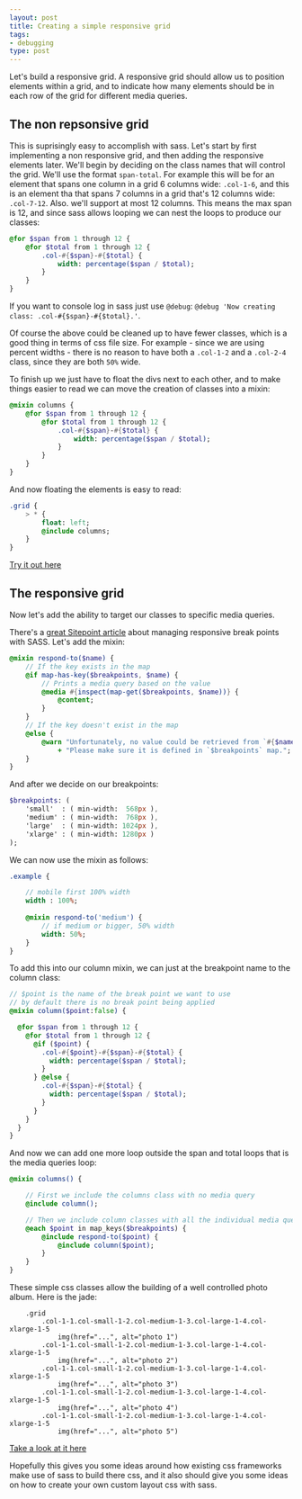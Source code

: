 ```yaml
---
layout: post
title: Creating a simple responsive grid
tags:
- debugging
type: post
---
```


Let's build a responsive grid. A responsive grid should allow us to position elements within a grid, and to indicate
how many elements should be in each row of the grid for different media queries.

## The non repsonsive grid

This is suprisingly easy to accomplish with sass. Let's start by first implementing a non responsive grid, and then 
adding the responsive elements later. We'll begin by deciding on the class names that will control the grid. We'll use
the format `span-total`. For example this will be for an element that spans one column in a grid 6 columns wide: `.col-1-6`,
and this is an element tha that spans 7 columns in a grid that's 12 columns wide: `.col-7-12`. Also. we'll support at most
12 columns. This means the max span is 12, and since sass allows looping we can nest the loops to produce our classes:

```sass
@for $span from 1 through 12 {
    @for $total from 1 through 12 {
        .col-#{$span}-#{$total} {
            width: percentage($span / $total);
        }
    }
}
```

If you want to console log in sass just use `@debug`: `@debug 'Now creating class: .col-#{$span}-#{$total}.'`.

Of course the above could be cleaned up to have fewer classes, which is a good thing in terms of css file size. For example - 
since we are using percent widths - there is no reason to have both a `.col-1-2` and a `.col-2-4` class, since they are
both `50%` wide.

To finish up we just have to float the divs next to each other, and to make things easier to read we can move the creation
of classes into a mixin:

```sass
@mixin columns {
    @for $span from 1 through 12 {
        @for $total from 1 through 12 {
            .col-#{$span}-#{$total} {
                width: percentage($span / $total);
            }
        }
    }
}
```

And now floating the elements is easy to read:

```sass
.grid {
    > * {
        float: left;
        @include columns;
    }
}
```

[Try it out here](http://jsfiddle.net/pajtai/z6n7h2mz/) 

## The responsive grid

Now let's add the ability to target our classes to specific media queries.

There's a [great Sitepoint article](http://www.sitepoint.com/managing-responsive-breakpoints-sass/) about managing 
responsive break points with SASS. Let's add the mixin:

```sass
@mixin respond-to($name) {
    // If the key exists in the map
    @if map-has-key($breakpoints, $name) {
        // Prints a media query based on the value
        @media #{inspect(map-get($breakpoints, $name))} {
            @content;
        }
    }
    // If the key doesn't exist in the map
    @else {
        @warn "Unfortunately, no value could be retrieved from `#{$name}`. "
            + "Please make sure it is defined in `$breakpoints` map.";
    }
}
```

And after we decide on our breakpoints:

```sass
$breakpoints: (
    'small'  : ( min-width:  568px ),
    'medium' : ( min-width:  768px ),
    'large'  : ( min-width: 1024px ),
    'xlarge' : ( min-width: 1280px )
);
```

We can now use the mixin as follows:

```sass
.example {

    // mobile first 100% width
    width : 100%;
    
    @mixin respond-to('medium') {
        // if medium or bigger, 50% width
        width: 50%;
    }
}
```

To add this into our column mixin, we can just at the breakpoint name to the column class:

```sass
// $point is the name of the break point we want to use
// by default there is no break point being applied
@mixin column($point:false) {

  @for $span from 1 through 12 {
    @for $total from 1 through 12 {
      @if ($point) {
        .col-#{$point}-#{$span}-#{$total} {
          width: percentage($span / $total);
        }
      } @else {
        .col-#{$span}-#{$total} {
          width: percentage($span / $total);
        }
      }
    }
  }
}
```

And now we can add one more loop outside the span and total loops that is the media queries loop:

```sass
@mixin columns() {

    // First we include the columns class with no media query    
    @include column();

    // Then we include column classes with all the individual media queries
    @each $point in map_keys($breakpoints) {
        @include respond-to($point) {
            @include column($point);
        }
    }
}
```

These simple css classes allow the building of a well controlled photo album. Here is the jade:

```jade
    .grid
        .col-1-1.col-small-1-2.col-medium-1-3.col-large-1-4.col-xlarge-1-5
            img(href="...", alt="photo 1")
        .col-1-1.col-small-1-2.col-medium-1-3.col-large-1-4.col-xlarge-1-5 
            img(href="...", alt="photo 2")
        .col-1-1.col-small-1-2.col-medium-1-3.col-large-1-4.col-xlarge-1-5 
            img(href="...", alt="photo 3")
        .col-1-1.col-small-1-2.col-medium-1-3.col-large-1-4.col-xlarge-1-5 
            img(href="...", alt="photo 4")
        .col-1-1.col-small-1-2.col-medium-1-3.col-large-1-4.col-xlarge-1-5 
            img(href="...", alt="photo 5")
```

[Take a look at it here](http://jsfiddle.net/pajtai/7rxu5g1j/)

Hopefully this gives you some ideas around how existing css frameworks make use of sass to build there css, and it also
should give you some ideas on how to create your own custom layout css with sass.
